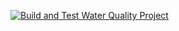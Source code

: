 [![Build and Test Water Quality Project](https://github.com/COMP2811-Group-54/COMP2811CW3/actions/workflows/build.yml/badge.svg)](https://github.com/COMP2811-Group-54/COMP2811CW3/actions/workflows/build.yml)
